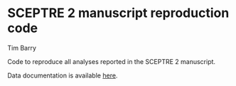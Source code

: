 SCEPTRE 2 manuscript reproduction code
================
Tim Barry

Code to reproduce all analyses reported in the SCEPTRE 2 manuscript.

Data documentation is available
[here](https://github.com/Katsevich-Lab/sceptre2-manuscript/blob/main/docs/data_doc.pdf).
